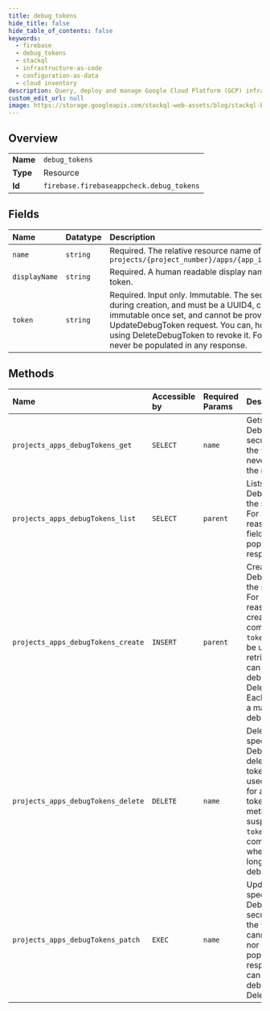 ```yaml
---
title: debug_tokens
hide_title: false
hide_table_of_contents: false
keywords:
  - firebase
  - debug_tokens
  - stackql
  - infrastructure-as-code
  - configuration-as-data
  - cloud inventory
description: Query, deploy and manage Google Cloud Platform (GCP) infrastructure and resources using SQL
custom_edit_url: null
image: https://storage.googleapis.com/stackql-web-assets/blog/stackql-blog-post-featured-image.png
---
```

  
    

## Overview
<table><tbody>
<tr><td><b>Name</b></td><td><code>debug_tokens</code></td></tr>
<tr><td><b>Type</b></td><td>Resource</td></tr>
<tr><td><b>Id</b></td><td><code>firebase.firebaseappcheck.debug_tokens</code></td></tr>
</tbody></table>

## Fields
| Name | Datatype | Description |
|:-----|:---------|:------------|
| `name` | `string` | Required. The relative resource name of the debug token, in the format: ``` projects/{project_number}/apps/{app_id}/debugTokens/{debug_token_id} ``` |
| `displayName` | `string` | Required. A human readable display name used to identify this debug token. |
| `token` | `string` | Required. Input only. Immutable. The secret token itself. Must be provided during creation, and must be a UUID4, case insensitive. This field is immutable once set, and cannot be provided during an UpdateDebugToken request. You can, however, delete this debug token using DeleteDebugToken to revoke it. For security reasons, this field will never be populated in any response. |
## Methods
| Name | Accessible by | Required Params | Description |
|:-----|:--------------|:----------------|:------------|
| `projects_apps_debugTokens_get` | `SELECT` | `name` | Gets the specified DebugToken. For security reasons, the `token` field is never populated in the response. |
| `projects_apps_debugTokens_list` | `SELECT` | `parent` | Lists all DebugTokens for the specified app. For security reasons, the `token` field is never populated in the response. |
| `projects_apps_debugTokens_create` | `INSERT` | `parent` | Creates a new DebugToken for the specified app. For security reasons, after the creation operation completes, the `token` field cannot be updated or retrieved, but you can revoke the debug token using DeleteDebugToken. Each app can have a maximum of 20 debug tokens. |
| `projects_apps_debugTokens_delete` | `DELETE` | `name` | Deletes the specified DebugToken. A deleted debug token cannot be used to exchange for an App Check token. Use this method when you suspect the secret `token` has been compromised or when you no longer need the debug token. |
| `projects_apps_debugTokens_patch` | `EXEC` | `name` | Updates the specified DebugToken. For security reasons, the `token` field cannot be updated, nor will it be populated in the response, but you can revoke the debug token using DeleteDebugToken. |
